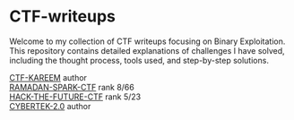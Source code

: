 # CTF-writeups
Welcome to my collection of CTF writeups focusing on Binary Exploitation. This repository contains detailed explanations of challenges I have solved, including the thought process, tools used, and step-by-step solutions.
  
[CTF-KAREEM](https://github.com/Dhiasaid/CTF-writeups/tree/main/CTF-kareem) author<br> 
[RAMADAN-SPARK-CTF](https://github.com/Dhiasaid/CTF-writeups/tree/main/RAMADHAN-SPARK-CTF) rank 8/66 <br> 
[HACK-THE-FUTURE-CTF](https://github.com/Dhiasaid/CTF-writeups/tree/main/HACK-THE-FUTURE-CTF) rank 5/23 <br> 
[CYBERTEK-2.0](https://github.com/Dhiasaid/CTF-writeups/tree/main/Cybertek2.0) author

